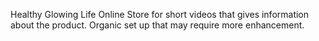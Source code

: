Healthy Glowing Life Online Store for short videos that gives information about the product. Organic set up that may require more enhancement. 
